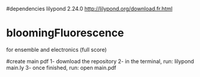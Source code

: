 #dependencies
lilypond 2.24.0
http://lilypond.org/download.fr.html

# bloomingFluorescence
for ensemble and electronics (full score)

#create main pdf
1- download the repository
2- in the terminal, run: lilypond main.ly
3- once finished, run: open main.pdf


